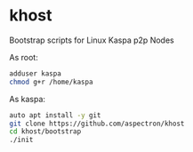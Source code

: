 # khost

Bootstrap scripts for Linux Kaspa p2p Nodes

As root:

```bash
adduser kaspa
chmod g+r /home/kaspa
```

As kaspa:

```bash
auto apt install -y git
git clone https://github.com/aspectron/khost
cd khost/bootstrap
./init
```
